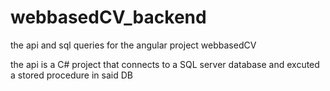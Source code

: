 # webbasedCV_backend
the api and sql queries for the angular project webbasedCV

the api is a C# project that connects to a SQL server database and excuted a stored procedure in said DB 
